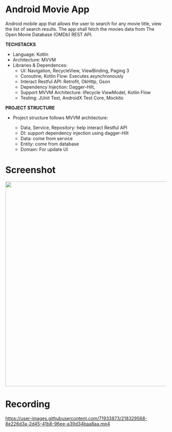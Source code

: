 # **Android Movie App**
Android mobile app that allows the user to search for any movie title, view the list of search results. The
app shall fetch the movies data from The Open Movie Database (OMDb) REST API.

**TECHSTACKS**

- Language: Kotlin
- Architecture: MVVM
- Libraries & Dependences: 
    - UI: Navigation, RecycleView, ViewBinding, Paging 3
    - Coroutine, Kotlin Flow: Executes asynchronously
    - Interact Restful API: Retrofit, OkHttp, Gson
    - Dependency Injection: Dagger-Hilt, 
    - Support MVVM Architecture: lifecycle ViewModel, Kotlin Flow
    - Testing: JUnit Test, AndroidX Test Core, Mockito

**PROJECT STRUCTURE**

- Project structure follows MVVM architecture: 

    - Data, Service, Repository: help interact Restful API
    - DI: support dependency injection using dagger-Hilt
    - Data: come from service
    - Entity: come from database
    - Domain: For update UI

# Screenshot

<img src="https://user-images.githubusercontent.com/71933873/218329601-4fcc1d5b-a704-4c51-a8d4-3e29e884bbd4.png" width=640 />

# Recording

https://user-images.githubusercontent.com/71933873/218329568-8e226d3a-2d45-41b8-96ee-a39d34baa8aa.mp4

